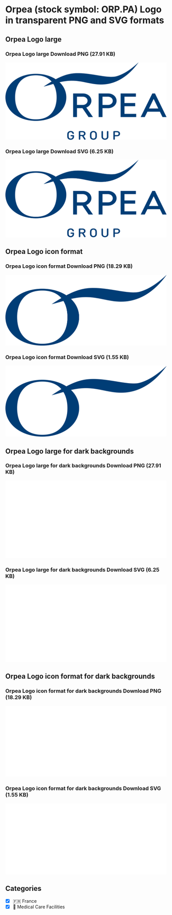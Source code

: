 # Orpea (stock symbol: ORP.PA) Logo in transparent PNG and SVG formats

## Orpea Logo large

### Orpea Logo large Download PNG (27.91 KB)

![Orpea Logo large Download PNG (27.91 KB)](/img/orig/ORP.PA_BIG-70e31018.png)

### Orpea Logo large Download SVG (6.25 KB)

![Orpea Logo large Download SVG (6.25 KB)](/img/orig/ORP.PA_BIG-07fee0e4.svg)

## Orpea Logo icon format

### Orpea Logo icon format Download PNG (18.29 KB)

![Orpea Logo icon format Download PNG (18.29 KB)](/img/orig/ORP.PA-5ef02174.png)

### Orpea Logo icon format Download SVG (1.55 KB)

![Orpea Logo icon format Download SVG (1.55 KB)](/img/orig/ORP.PA-207814a2.svg)

## Orpea Logo large for dark backgrounds

### Orpea Logo large for dark backgrounds Download PNG (27.91 KB)

![Orpea Logo large for dark backgrounds Download PNG (27.91 KB)](/img/orig/ORP.PA_BIG.D-2f2fe541.png)

### Orpea Logo large for dark backgrounds Download SVG (6.25 KB)

![Orpea Logo large for dark backgrounds Download SVG (6.25 KB)](/img/orig/ORP.PA_BIG.D-a09ec6ea.svg)

## Orpea Logo icon format for dark backgrounds

### Orpea Logo icon format for dark backgrounds Download PNG (18.29 KB)

![Orpea Logo icon format for dark backgrounds Download PNG (18.29 KB)](/img/orig/ORP.PA.D-ec146214.png)

### Orpea Logo icon format for dark backgrounds Download SVG (1.55 KB)

![Orpea Logo icon format for dark backgrounds Download SVG (1.55 KB)](/img/orig/ORP.PA.D-87d76d95.svg)



## Categories
- [x] 🇫🇷 France
- [x] 🏥 Medical Care Facilities
